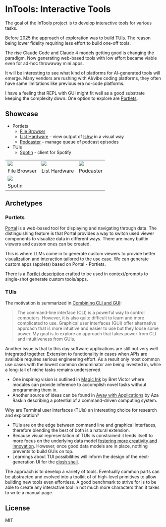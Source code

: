 # InTools: Interactive Tools

The goal of the InTools project is to develop interactive tools for various tasks.

Before 2025 the approach of exploration was to build [TUIs](#tuis).
The reason being lower fidelity requiring less effort to build one-off tools.

The rise Claude Code and Claude 4 models getting good is changing the paradigm.
Now generating web-based tools with low effort became viable even for ad-hoc throwaway mini apps.


It will be interesting to see what kind of platforms for AI-generated tools will emerge.
Many vendors are rushing with AI/vibe coding platforms,
they often have same limitations like previous era no-code platforms.

I have a feeling that REPL with GUI might fit well as a good substrate keeping the complexity down.
One option to explore are [Portlets](#portlets).

## Showcase

- Portlets
  - [File Browser](./tools/file-browser/)
  - [List Hardware](./tools/lshwin/) - view output of [lshw](https://github.com/lyonel/lshw) in a visual way
  - [Podcaster](./tools/podcaster/) - manage queue of podcast episodes
- TUIs
  - [Spotin](./modules/spotin/) - client for Spotify

| | | |
| - | - | - |
| ![](./doc/img/file-browser.avif) | ![](./doc/img/lshwin.avif) | ![](./doc/img/podcaster.avif)  |
| File Browser | List Hardware | Podcaster |
| ![](./doc/img/spotin.avif) | | |
| Spotin | | |

## Archetypes

### Portlets

[Portal](https://github.com/djblue/portal) is a web-based tool for displaying and navigating through data.
The distinguishing feature is that Portal provides a way to switch used viewer components to visualize data in different ways.
There are many builtin viewers and custom ones can be created.

This is where LLMs come in to generate custom viewers to provide better visualization and interaction tailored to the use case.
We can generate custom apps (applets) based on Portal - Portlets.

There is a [Portlet description](./doc/portlet.md) crafted to be used in context/prompts to single-shot generate custom tools/apps.

### TUIs

The motivation is summarized in [Combining CLI and GUI](https://dundalek.com/entropic/combining-cli-and-gui/):

> The command-line interface (CLI) is a powerful way to control computers. However, it is also quite difficult to learn and more complicated to use. Graphical user interfaces (GUI) offer alternative approach that is more intuitive and easier to use but they loose some power. My goal is to explore an approach that takes power from CLI and intuitiveness from GUIs.

Another issue is that to this day software applications are still not very well integrated together.  Extension to functionality in cases when APIs are available requires serious engineering effort. As a result only most common use cases with the lowest common denominator are being invested in, while a long-tail of niche tasks remains underserved.

- One inspiring vision is outlined in [Magic Ink](http://worrydream.com/MagicInk/#engineering_inference_from_the_environment) by Bret Victor where modules can provide inference to accomplish novel tasks without programming them in.  
- Another source of ideas can be found in [Away with Applications](https://dundalek.com/entropic/enso-launcher/) by Aza Raskin describing a potential of a command-driven computing system.

Why are Terminal user interfaces (TUIs) an interesting choice for research and exploration?
- TUIs are on the edge between command line and graphical interfaces, therefore blending the best of both is a natural extension.
- Because visual representation of TUIs is constrained it lends itself to more focus on the underlying data model [fostering more creativity and innovation](https://hbr.org/2019/11/why-constraints-are-good-for-innovation). However, once good data models are in place, nothing prevents to build GUIs on top.
- Learnings about TUI possibilities will inform the design of the next-generation UI for the [closh shell](https://github.com/dundalek/closh).

The approach is to develop a variety of tools. Eventually common parts can be abstracted and evolved into a toolkit of of high-level primitives to allow building new tools even effortless. A good benchmark to strive for is to be able to create any interactive tool in not much more characters than it takes to write a manual page.

## License

MIT
